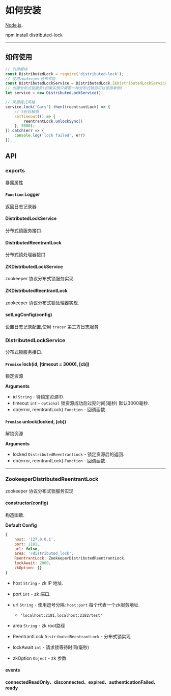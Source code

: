 
# 如何安装

[Node.js](http://nodejs.org).

npm install distributed-lock

---

## 如何使用

```javascript
// 引用模块
const DistributedLock = require('distributed-lock');
// 使用zookeeper分布式锁
const DistributedLockService = DistributedLock.ZKDistributedLockService;
// 创建分布式锁服务(如果实例只需要一种分布式锁则可以使用单例)
let service = new DistributedLockService();

// 采用链式风格
service.lock('Gary').then((reentrantLock) => {
    // 5秒后解锁
    setTimeout(() => {
        reentrantLock.unlockSync()
    }, 5000);
}).catch(err => {
    console.log('lock failed', err)
});
```

## API

### exports

暴露属性

#### `Function` Logger

返回日志记录器

#### DistributedLockService

分布式锁服务接口.

#### DistributedReentrantLock

分布式锁处理器接口

#### ZKDistributedLockService

zookeeper 协议分布式锁服务实现.

#### ZKDistributedReentrantLock

zookeeper 协议分布式锁处理器实现.

#### setLogConfig(config)

设置日志记录配置,使用 `tracer` 第三方日志服务

### DistributedLockService

分布式锁服务接口.

#### `Promise` lock(id, [timeout = 3000], [cb])

锁定资源

**Arguments**

* id `String` - 待锁定资源ID.
* timeout `int` - `optional` 锁资源成功后过期时间(毫秒) 默认3000毫秒.
* cb(error, reentrantLock) `Function` - 回调函数.

#### `Promise` unlock(locked, [cb])

解锁资源

**Arguments**

* locked `DistributedReentrantLock` - 锁定资源后的返回.
* cb(error, reentrantLock) `Function` - 回调函数.

---

### ZookeeperDistributedReentrantLock

zookeeper 协议分布式锁服务实现

#### constructor(config)

构造函数.

**Default Config**

```javascript
{
    host: '127.0.0.1',
    port: 2181,
    url: false,
    area: '/distributed_lock',
    ReentrantLock: ZookeeperDistributedReentrantLock,
    lockAwait: 2000,
    zkOption: {}
}
```

* host `String` - zk IP 地址.
* port `int` - zk 端口.
* url `String` - 使用逗号分隔: `host:port` 每个代表一个zk服务地址.

    * `'localhost:2181,localhost:2182/test'`

* area `String` - zk root路径
* ReentrantLock `DistributedReentrantLock` - 分布式锁实现
* lockAwait `int` - 请求锁等待时间(毫秒)
* zkOption `Object` - zk 参数

#### events

**connectedReadOnly、disconnected、expired、authenticationFailed、ready**